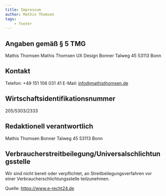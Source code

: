 ```yaml
---
title: Impressum
author: Mathis Thomsen
tags: 
    - footer
---
```

## Angaben gemäß § 5 TMG

Mathis Thomsen
Mathis Thomsen UX Design
Bonner Talweg 45
53113 Bonn


## Kontakt

Telefon: +49 151 106 031 41
E-Mail: info@mathisthomsen.de


## Wirtschaftsidentifikationsnummer

205/5303/2333


## Redaktionell verantwortlich

Mathis Thomsen
Bonner Talweg 45
53113 Bonn


## Verbraucherstreitbeilegung/Universalschlichtungsstelle

Wir sind nicht bereit oder verpflichtet, an Streitbeilegungsverfahren vor einer
Verbraucherschlichtungsstelle teilzunehmen.


Quelle:
https://www.e-recht24.de